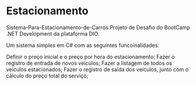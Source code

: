# Estacionamento
Sistema-Para-Estacionamento-de-Carros
Projeto de Desafio do BootCamp .NET Development da plataforma DIO.

Um sistema simples em C# com as seguintes funcoinalidades:

Definir o preço inicial e o preço por hora do estacionamento;
Fazer o registro de entrada de novos veículos;
Fazer a listagem de todos os veículos estacionados;
Fazer o registro de saída dos veículos, junto com o cálculo do preço total do serviço;
